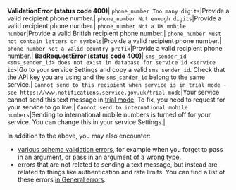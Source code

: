 **ValidationError (status code 400)**|
`phone_number Too many digits`|Provide a valid recipient phone number.|
`phone_number Not enough digits`|Provide a valid recipient phone number.|
`phone_number Not a UK mobile number`|Provide a valid British recipient phone number.|
`phone_number Must not contain letters or symbols`|Provide a valid recipient phone number.|
`phone_number Not a valid country prefix`|Provide a valid recipient phone number.|
**BadRequestError (status code 400)**|
`sms_sender_id <sms_sender_id> does not exist in database for service id <service id>`|Go to your service Settings and copy a valid `sms_sender_id`. Check that the API key you are using and the `sms_sender_id` belong to the same service.|
`Cannot send to this recipient when service is in trial mode - see https://www.notifications.service.gov.uk/trial-mode`|Your service cannot send this text message in [trial mode](https://www.notifications.service.gov.uk/using-notify/trial-mode). To fix, you need to request for your service to go live.|
`Cannot send to international mobile numbers`|Sending to international mobile numbers is turned off for your service. You can change this in your service Settings.|

In addition to the above, you may also encounter:

* [various schema validation errors](#schema-validation-errors), for example when you forget to pass in an argument, or pass in an argument of a wrong type.
* errors that are not related to sending a text message, but instead are related to things like authentication and rate limits. You can find a list of these errors [in General errors](#general-errors).